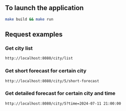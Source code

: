 ## To launch the application
```bash
make build && make run
```

## Request examples
### Get city list
```bash
http://localhost:8080/city/list
```

### Get short forecast for certain city
```bash
http://localhost:8080/city/5/short-forecast
```

### Get detailed forecast for certain city and time
```bash
http://localhost:8080/city/5?time=2024-07-11 21:00:00
```

